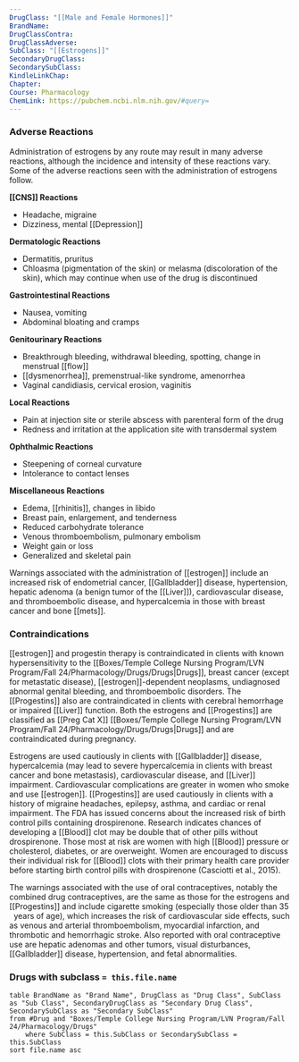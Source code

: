 ```yaml
---
DrugClass: "[[Male and Female Hormones]]"
BrandName: 
DrugClassContra: 
DrugClassAdverse: 
SubClass: "[[Estrogens]]"
SecondaryDrugClass: 
SecondarySubClass: 
KindleLinkChap: 
Chapter: 
Course: Pharmacology
ChemLink: https://pubchem.ncbi.nlm.nih.gov/#query=
---
```

### Adverse Reactions 
Administration of estrogens by any route may result in many adverse reactions, although the incidence and intensity of these reactions vary. Some of the adverse reactions seen with the administration of estrogens follow. 

**[[CNS]] Reactions** 
- Headache, migraine 
- Dizziness, mental [[Depression]] 

**Dermatologic Reactions** 
- Dermatitis, pruritus
- Chloasma (pigmentation of the skin) or melasma (discoloration of the skin), which may continue when use of the drug is discontinued 

**Gastrointestinal Reactions**
- Nausea, vomiting 
- Abdominal bloating and cramps 

**Genitourinary Reactions** 
- Breakthrough bleeding, withdrawal bleeding, spotting, change in menstrual [[flow]] 
- [[dysmenorrhea]], premenstrual-like syndrome, amenorrhea 
- Vaginal candidiasis, cervical erosion, vaginitis 

**Local Reactions** 
- Pain at injection site or sterile abscess with parenteral form of the drug
- Redness and irritation at the application site with transdermal system 

**Ophthalmic Reactions** 
- Steepening of corneal curvature 
- Intolerance to contact lenses 

**Miscellaneous Reactions** 
- Edema, [[rhinitis]], changes in libido 
- Breast pain, enlargement, and tenderness 
- Reduced carbohydrate tolerance
- Venous thromboembolism, pulmonary embolism
- Weight gain or loss
- Generalized and skeletal pain 

Warnings associated with the administration of [[estrogen]] include an increased risk of endometrial cancer, [[Gallbladder]] disease, hypertension, hepatic adenoma (a benign tumor of the [[Liver]]), cardiovascular disease, and thromboembolic disease, and hypercalcemia in those with breast cancer and bone [[mets]].

### Contraindications
[[estrogen]] and progestin therapy is contraindicated in clients with known hypersensitivity to the [[Boxes/Temple College Nursing Program/LVN Program/Fall 24/Pharmacology/Drugs/Drugs|Drugs]], breast cancer (except for metastatic disease), [[estrogen]]-dependent neoplasms, undiagnosed abnormal genital bleeding, and thromboembolic disorders. The [[Progestins]] also are contraindicated in clients with cerebral hemorrhage or impaired [[Liver]] function. Both the estrogens and [[Progestins]] are classified as [[Preg Cat X]] [[Boxes/Temple College Nursing Program/LVN Program/Fall 24/Pharmacology/Drugs/Drugs|Drugs]] and are contraindicated during pregnancy. 

Estrogens are used cautiously in clients with [[Gallbladder]] disease, hypercalcemia (may lead to severe hypercalcemia in clients with breast cancer and bone metastasis), cardiovascular disease, and [[Liver]] impairment. Cardiovascular complications are greater in women who smoke and use [[estrogen]]. [[Progestins]] are used cautiously in clients with a history of migraine headaches, epilepsy, asthma, and cardiac or renal impairment. The FDA has issued concerns about the increased risk of birth control pills containing drospirenone. Research indicates chances of developing a [[Blood]] clot may be double that of other pills without drospirenone. Those most at risk are women with high [[Blood]] pressure or cholesterol, diabetes, or are overweight. Women are encouraged to discuss their individual risk for [[Blood]] clots with their primary health care provider before starting birth control pills with drospirenone (Casciotti et al., 2015).

The warnings associated with the use of oral contraceptives, notably the combined drug contraceptives, are the same as those for the estrogens and [[Progestins]] and include cigarette smoking (especially those older than 35   years of age), which increases the risk of cardiovascular side effects, such as venous and arterial thromboembolism, myocardial infarction, and thrombotic and hemorrhagic stroke. Also reported with oral contraceptive use are hepatic adenomas and other tumors, visual disturbances, [[Gallbladder]] disease, hypertension, and fetal abnormalities.

### Drugs with subclass `= this.file.name`
```dataview
table BrandName as "Brand Name", DrugClass as "Drug Class", SubClass as "Sub Class", SecondaryDrugClass as "Secondary Drug Class", SecondarySubClass as "Secondary SubClass"
from #Drug and "Boxes/Temple College Nursing Program/LVN Program/Fall 24/Pharmacology/Drugs" 
	where SubClass = this.SubClass or SecondarySubClass = this.SubClass
sort file.name asc
```
